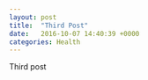 ```yaml
---
layout: post
title:  "Third Post"
date:   2016-10-07 14:40:39 +0000
categories: Health
---
```

Third post